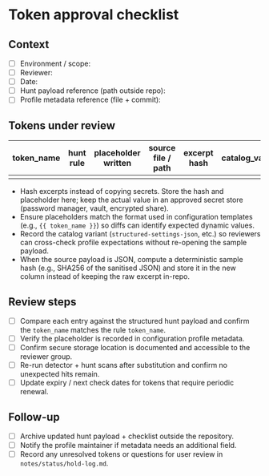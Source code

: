 # Token approval checklist

## Context
- [ ] Environment / scope:
- [ ] Reviewer:
- [ ] Date:
- [ ] Hunt payload reference (path outside repo):
- [ ] Profile metadata reference (file + commit):

## Tokens under review
| token_name | hunt rule | placeholder written | source file / path | excerpt hash | catalog_variant | sample_hash (JSON) | last confirmed (UTC) | expiry / next check | secure storage location | notes |
| --- | --- | --- | --- | --- | --- | --- | --- | --- | --- | --- |
|  |  |  |  |  |  |  |  |  |  |  |

- Hash excerpts instead of copying secrets. Store the hash and placeholder here;
  keep the actual value in an approved secret store (password manager, vault,
  encrypted share).
- Ensure placeholders match the format used in configuration templates (e.g.,
  `{{ token_name }}`) so diffs can identify expected dynamic values.
- Record the catalog variant (`structured-settings-json`, etc.) so reviewers can
  cross-check profile expectations without re-opening the sample payload.
- When the source payload is JSON, compute a deterministic sample hash (e.g.,
  SHA256 of the sanitised JSON) and store it in the new column instead of
  keeping the raw excerpt in-repo.

## Review steps
- [ ] Compare each entry against the structured hunt payload and confirm the
      `token_name` matches the rule `token_name`.
- [ ] Verify the placeholder is recorded in configuration profile metadata.
- [ ] Confirm secure storage location is documented and accessible to the
      reviewer group.
- [ ] Re-run detector + hunt scans after substitution and confirm no unexpected
      hits remain.
- [ ] Update expiry / next check dates for tokens that require periodic renewal.

## Follow-up
- [ ] Archive updated hunt payload + checklist outside the repository.
- [ ] Notify the profile maintainer if metadata needs an additional field.
- [ ] Record any unresolved tokens or questions for user review in
      `notes/status/hold-log.md`.
